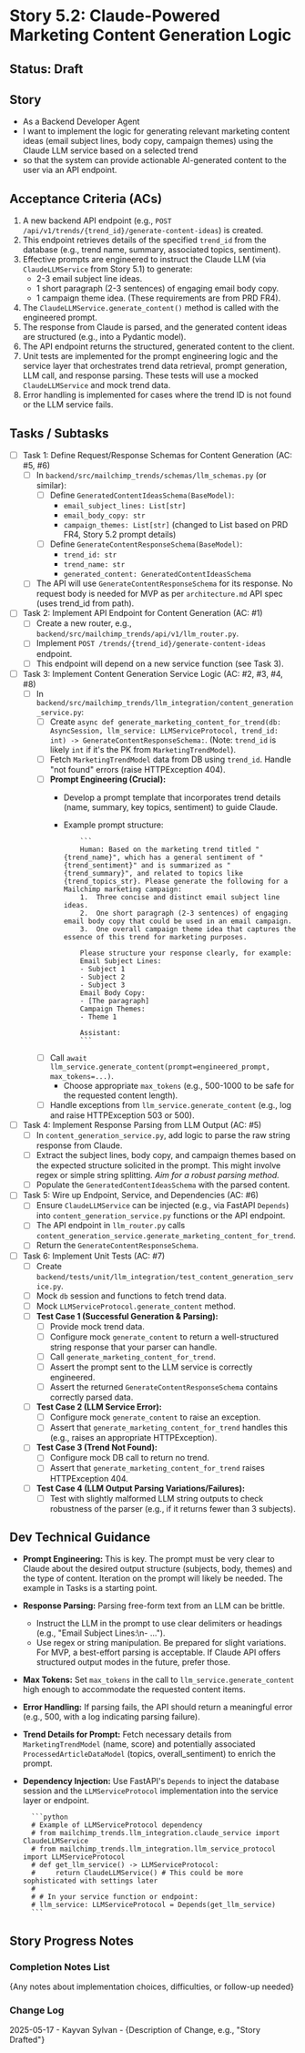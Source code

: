 # Story 5.2: Claude-Powered Marketing Content Generation Logic

## Status: Draft

## Story

- As a Backend Developer Agent
- I want to implement the logic for generating relevant marketing content ideas (email subject lines, body copy, campaign themes) using the Claude LLM service based on a selected trend
- so that the system can provide actionable AI-generated content to the user via an API endpoint.

## Acceptance Criteria (ACs)

1. A new backend API endpoint (e.g., `POST /api/v1/trends/{trend_id}/generate-content-ideas`) is created.
2. This endpoint retrieves details of the specified `trend_id` from the database (e.g., trend name, summary, associated topics, sentiment).
3. Effective prompts are engineered to instruct the Claude LLM (via `ClaudeLLMService` from Story 5.1) to generate:
    - 2-3 email subject line ideas.
    - 1 short paragraph (2-3 sentences) of engaging email body copy.
    - 1 campaign theme idea.
    (These requirements are from PRD FR4).
4. The `ClaudeLLMService.generate_content()` method is called with the engineered prompt.
5. The response from Claude is parsed, and the generated content ideas are structured (e.g., into a Pydantic model).
6. The API endpoint returns the structured, generated content to the client.
7. Unit tests are implemented for the prompt engineering logic and the service layer that orchestrates trend data retrieval, prompt generation, LLM call, and response parsing. These tests will use a mocked `ClaudeLLMService` and mock trend data.
8. Error handling is implemented for cases where the trend ID is not found or the LLM service fails.

## Tasks / Subtasks

- [ ] Task 1: Define Request/Response Schemas for Content Generation (AC: #5, #6)
  - [ ] In `backend/src/mailchimp_trends/schemas/llm_schemas.py` (or similar):
    - [ ] Define `GeneratedContentIdeasSchema(BaseModel)`:
      - `email_subject_lines: List[str]`
      - `email_body_copy: str`
      - `campaign_themes: List[str]` (changed to List based on PRD FR4, Story 5.2 prompt details)
    - [ ] Define `GenerateContentResponseSchema(BaseModel)`:
      - `trend_id: str`
      - `trend_name: str`
      - `generated_content: GeneratedContentIdeasSchema`
  - [ ] The API will use `GenerateContentResponseSchema` for its response. No request body is needed for MVP as per `architecture.md` API spec (uses trend_id from path).
- [ ] Task 2: Implement API Endpoint for Content Generation (AC: #1)
  - [ ] Create a new router, e.g., `backend/src/mailchimp_trends/api/v1/llm_router.py`.
  - [ ] Implement `POST /trends/{trend_id}/generate-content-ideas` endpoint.
  - [ ] This endpoint will depend on a new service function (see Task 3).
- [ ] Task 3: Implement Content Generation Service Logic (AC: #2, #3, #4, #8)
  - [ ] In `backend/src/mailchimp_trends/llm_integration/content_generation_service.py`:
    - [ ] Create `async def generate_marketing_content_for_trend(db: AsyncSession, llm_service: LLMServiceProtocol, trend_id: int) -> GenerateContentResponseSchema:`. (Note: `trend_id` is likely `int` if it's the PK from `MarketingTrendModel`).
    - [ ] Fetch `MarketingTrendModel` data from DB using `trend_id`. Handle "not found" errors (raise HTTPException 404).
    - [ ] **Prompt Engineering (Crucial):**
      - Develop a prompt template that incorporates trend details (name, summary, key topics, sentiment) to guide Claude.
      - Example prompt structure:

                ```
                Human: Based on the marketing trend titled "{trend_name}", which has a general sentiment of "{trend_sentiment}" and is summarized as "{trend_summary}", and related to topics like {trend_topics_str}. Please generate the following for a Mailchimp marketing campaign:
                1.  Three concise and distinct email subject line ideas.
                2.  One short paragraph (2-3 sentences) of engaging email body copy that could be used in an email campaign.
                3.  One overall campaign theme idea that captures the essence of this trend for marketing purposes.

                Please structure your response clearly, for example:
                Email Subject Lines:
                - Subject 1
                - Subject 2
                - Subject 3
                Email Body Copy:
                - [The paragraph]
                Campaign Themes:
                - Theme 1

                Assistant:
                ```

    - [ ] Call `await llm_service.generate_content(prompt=engineered_prompt, max_tokens=...)`.
      - Choose appropriate `max_tokens` (e.g., 500-1000 to be safe for the requested content length).
    - [ ] Handle exceptions from `llm_service.generate_content` (e.g., log and raise HTTPException 503 or 500).
- [ ] Task 4: Implement Response Parsing from LLM Output (AC: #5)
  - [ ] In `content_generation_service.py`, add logic to parse the raw string response from Claude.
  - [ ] Extract the subject lines, body copy, and campaign themes based on the expected structure solicited in the prompt. This might involve regex or simple string splitting. *Aim for a robust parsing method.*
  - [ ] Populate the `GeneratedContentIdeasSchema` with the parsed content.
- [ ] Task 5: Wire up Endpoint, Service, and Dependencies (AC: #6)
  - [ ] Ensure `ClaudeLLMService` can be injected (e.g., via FastAPI `Depends`) into `content_generation_service.py` functions or the API endpoint.
  - [ ] The API endpoint in `llm_router.py` calls `content_generation_service.generate_marketing_content_for_trend`.
  - [ ] Return the `GenerateContentResponseSchema`.
- [ ] Task 6: Implement Unit Tests (AC: #7)
  - [ ] Create `backend/tests/unit/llm_integration/test_content_generation_service.py`.
  - [ ] Mock `db` session and functions to fetch trend data.
  - [ ] Mock `LLMServiceProtocol.generate_content` method.
  - [ ] **Test Case 1 (Successful Generation & Parsing):**
    - [ ] Provide mock trend data.
    - [ ] Configure mock `generate_content` to return a well-structured string response that your parser can handle.
    - [ ] Call `generate_marketing_content_for_trend`.
    - [ ] Assert the prompt sent to the LLM service is correctly engineered.
    - [ ] Assert the returned `GenerateContentResponseSchema` contains correctly parsed data.
  - [ ] **Test Case 2 (LLM Service Error):**
    - [ ] Configure mock `generate_content` to raise an exception.
    - [ ] Assert that `generate_marketing_content_for_trend` handles this (e.g., raises an appropriate HTTPException).
  - [ ] **Test Case 3 (Trend Not Found):**
    - [ ] Configure mock DB call to return no trend.
    - [ ] Assert that `generate_marketing_content_for_trend` raises HTTPException 404.
  - [ ] **Test Case 4 (LLM Output Parsing Variations/Failures):**
    - [ ] Test with slightly malformed LLM string outputs to check robustness of the parser (e.g., if it returns fewer than 3 subjects).

## Dev Technical Guidance

- **Prompt Engineering:** This is key. The prompt must be very clear to Claude about the desired output structure (subjects, body, themes) and the type of content. Iteration on the prompt will likely be needed. The example in Tasks is a starting point.
- **Response Parsing:** Parsing free-form text from an LLM can be brittle.
  - Instruct the LLM in the prompt to use clear delimiters or headings (e.g., "Email Subject Lines:\n- ...").
  - Use regex or string manipulation. Be prepared for slight variations. For MVP, a best-effort parsing is acceptable. If Claude API offers structured output modes in the future, prefer those.
- **Max Tokens:** Set `max_tokens` in the call to `llm_service.generate_content` high enough to accommodate the requested content items.
- **Error Handling:** If parsing fails, the API should return a meaningful error (e.g., 500, with a log indicating parsing failure).
- **Trend Details for Prompt:** Fetch necessary details from `MarketingTrendModel` (name, score) and potentially associated `ProcessedArticleDataModel` (topics, overall_sentiment) to enrich the prompt.
- **Dependency Injection:** Use FastAPI's `Depends` to inject the database session and the `LLMServiceProtocol` implementation into the service layer or endpoint.

        ```python
        # Example of LLMServiceProtocol dependency
        # from mailchimp_trends.llm_integration.claude_service import ClaudeLLMService
        # from mailchimp_trends.llm_integration.llm_service_protocol import LLMServiceProtocol
        # def get_llm_service() -> LLMServiceProtocol:
        #     return ClaudeLLMService() # This could be more sophisticated with settings later
        #
        # # In your service function or endpoint:
        # llm_service: LLMServiceProtocol = Depends(get_llm_service)
        ```

## Story Progress Notes

### Completion Notes List

{Any notes about implementation choices, difficulties, or follow-up needed}

### Change Log

2025-05-17 - Kayvan Sylvan - {Description of Change, e.g., "Story Drafted"}
